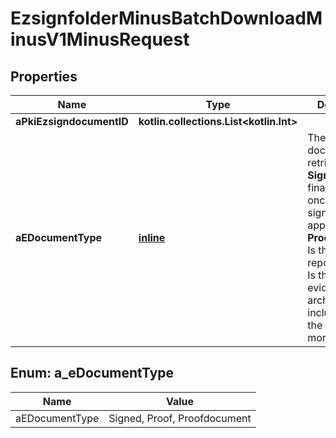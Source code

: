 
# EzsignfolderMinusBatchDownloadMinusV1MinusRequest

## Properties
Name | Type | Description | Notes
------------ | ------------- | ------------- | -------------
**aPkiEzsigndocumentID** | **kotlin.collections.List&lt;kotlin.Int&gt;** |  | 
**aEDocumentType** | [**inline**](#kotlin.collections.List&lt;AEDocumentType&gt;) | The type of document to retrieve.  1. **Signed** Is the final document once all signatures were applied. 2. **Proofdocument** Is the evidence report. 3. **Proof** Is the complete evidence archive including all of the above and more. | 


<a name="kotlin.collections.List<AEDocumentType>"></a>
## Enum: a_eDocumentType
Name | Value
---- | -----
aEDocumentType | Signed, Proof, Proofdocument



